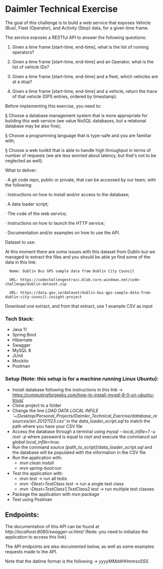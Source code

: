 # Daimler Technical Exercise

The goal of this challenge is to build a web service that exposes Vehicle (Bus), Fleet (Operator), and Activity (Stop) data, for a given time frame.

The service exposes a RESTful API to answer the following questions:

1.    Given a time frame [start-time, end-time], what is the list of running operators?

2.    Given a time frame [start-time, end-time] and an Operator, what is the list of vehicle IDs?

3.    Given a time frame [start-time, end-time] and a fleet, which vehicles are at a stop?

4.    Given a time frame [start-time, end-time] and a vehicle, return the trace of that vehicle (GPS entries, ordered by timestamp).

Before implementing this exercise, you need to:

§    Choose a database management system that is more appropriate for building this web service (we value NoSQL databases, but a relational database may be also fine);

§    Choose a programming language that is type-safe and you are familiar with;

§    Choose a web toolkit that is able to handle high throughput in terms of number of requests (we are less worried about latency, but that's not to be neglected as well).

What to deliver:

·         A git code repo, public or private, that can be accessed by our team, with the following:

·         Instructions on how to install and/or access to the database;

·         A data loader script;

·         The code of the web service; 

·         Instructions on how to launch the HTTP service;

·         Documentation and/or examples on how to use the API.

Dataset to use:

At this moment there are some issues with this dataset from Dublin but we managed to extract the files and you should be able yo find some of the data in this link:

      Name: Dublin Bus GPS sample data from Dublin City Council  

      URL: https://codechallengestracc.blob.core.windows.net/code-challenge/dublin-dataset.zip

      URL: https://data.gov.ie/dataset/dublin-bus-gps-sample-data-from-dublin-city-council-insight-project

 
Download one extract, and from that extract, use 1 example CSV as input



### Tech Stack:

- Java 11
- Spring Boot
- Hibernate
- Swagger
- MySQL 8
- JUnit
- Mockito
- Postman

### Setup (Note: this setup is for a machine running Linux Ubuntu):

- Install database following the instructions in this link -> https://computingforgeeks.com/how-to-install-mysql-8-0-on-ubuntu-linux/
- Clone project to a folder
- Change the line _LOAD DATA LOCAL INFILE '~/Desktop/Personal_Projects/Daimler_Technical_Exercise/database_resources/siri.20121123.csv'_ in the _data_loader_script.sql_ to match the path where you have your CSV file
- Access the database through a terminal using _mysql --local_infile=1 -u root -p_ where password is equal to _root_ and execute the commancd _set global local_infile=true;_ 
- Run the command _source [path_to_script]/data_loader_script.sql_ and the database will be populated with the information in the CSV file
- Run the application with:
  - _mvn clean install_
  - _mvn spring-boot:run_
- Test the application with:
  - _mvn test_ -> run all tests
  - _mvn -Dtest=TestClass test_ -> run a single test class
  - _mvn -Dtest=TestClass1,TestClass2 test_ -> run multiple test classes
- Package the application with _mvn package_
- Test using Postman


## Endpoints:

The documentation of this API can be found at _http://localhost:8080/swagger-ui.html/_ (Note: you need to initialize the application to access this link).

The API endpoints are also documented below, as well as some examples requests made to the API.

Note that the datime format is the following -> _yyyyMMddHHmmssSSS_.
